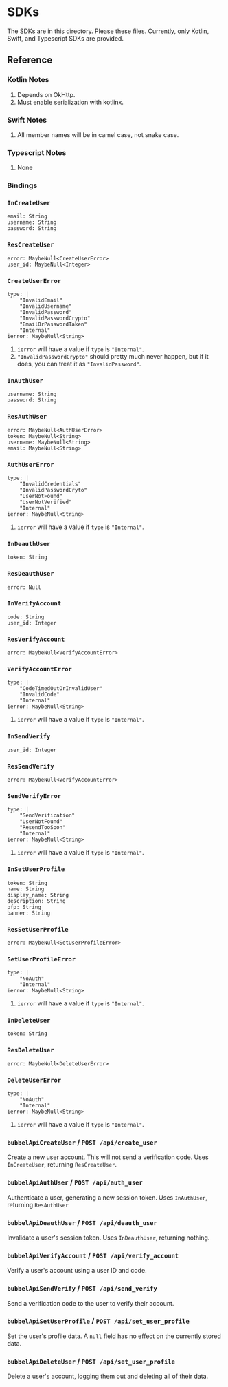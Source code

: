 # SDKs

The SDKs are in this directory.
Please these files.
Currently, only Kotlin, Swift, and Typescript SDKs are provided.

## Reference

### Kotlin Notes

1. Depends on OkHttp.
2. Must enable serialization with kotlinx.

### Swift Notes

1. All member names will be in camel case, not snake case.

### Typescript Notes

1. None

### Bindings

### `InCreateUser`

```
email: String
username: String
password: String
```

### `ResCreateUser`

```
error: MaybeNull<CreateUserError>
user_id: MaybeNull<Integer>
```

### `CreateUserError`

```
type: |
    "InvalidEmail"
    "InvalidUsername"
    "InvalidPassword"
    "InvalidPasswordCrypto"
    "EmailOrPasswordTaken"
    "Internal"
ierror: MaybeNull<String>
```

1. `ierror` will have a value if `type` is `"Internal"`.
2. `"InvalidPasswordCrypto"` should pretty much never happen, but if it does, you can treat it as `"InvalidPassword"`.

### `InAuthUser`

```
username: String
password: String
```

### `ResAuthUser`

```
error: MaybeNull<AuthUserError>
token: MaybeNull<String>
username: MaybeNull<String>
email: MaybeNull<String>
```

### `AuthUserError`

```
type: |
    "InvalidCredentials"
    "InvalidPasswordCryto"
    "UserNotFound"
    "UserNotVerified"
    "Internal"
ierror: MaybeNull<String>
```

1. `ierror` will have a value if `type` is `"Internal"`.

### `InDeauthUser`

```
token: String
```

### `ResDeauthUser`

```
error: Null
```

### `InVerifyAccount`

```
code: String
user_id: Integer
```

### `ResVerifyAccount`

```
error: MaybeNull<VerifyAccountError>
```

### `VerifyAccountError`

```
type: |
    "CodeTimedOutOrInvalidUser"
    "InvalidCode"
    "Internal"
ierror: MaybeNull<String>
```

1. `ierror` will have a value if `type` is `"Internal"`.

### `InSendVerify`

```
user_id: Integer
```

### `ResSendVerify`

```
error: MaybeNull<VerifyAccountError>
```

### `SendVerifyError`

```
type: |
    "SendVerification"
    "UserNotFound"
    "ResendTooSoon"
    "Internal"
ierror: MaybeNull<String>
```

1. `ierror` will have a value if `type` is `"Internal"`.

### `InSetUserProfile`

```
token: String
name: String
display_name: String
description: String
pfp: String
banner: String
```

### `ResSetUserProfile`

```
error: MaybeNull<SetUserProfileError>
```

### `SetUserProfileError`

```
type: |
    "NoAuth"
    "Internal"
ierror: MaybeNull<String>
```

1. `ierror` will have a value if `type` is `"Internal"`.

### `InDeleteUser`

```
token: String
```

### `ResDeleteUser`

```
error: MaybeNull<DeleteUserError>
```

### `DeleteUserError`

```
type: |
    "NoAuth"
    "Internal"
ierror: MaybeNull<String>
```

1. `ierror` will have a value if `type` is `"Internal"`.

### `bubbelApiCreateUser` / `POST /api/create_user`

Create a new user account.
This will not send a verification code.
Uses `InCreateUser`, returning `ResCreateUser`.

### `bubbelApiAuthUser` / `POST /api/auth_user`

Authenticate a user, generating a new session token.
Uses `InAuthUser`, returning `ResAuthUser`

### `bubbelApiDeauthUser` / `POST /api/deauth_user`

Invalidate a user's session token.
Uses `InDeauthUser`, returning nothing.

### `bubbelApiVerifyAccount` / `POST /api/verify_account`

Verify a user's account using a user ID and code.

### `bubbelApiSendVerify` / `POST /api/send_verify`

Send a verification code to the user to verify their account.

### `bubbelApiSetUserProfile` / `POST /api/set_user_profile`

Set the user's profile data.
A `null` field has no effect on the currently stored data.

### `bubbelApiDeleteUser` / `POST /api/set_user_profile`

Delete a user's account, logging them out and deleting all of their data.
